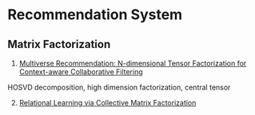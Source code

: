 # Recommendation System

## Matrix Factorization

1. [Multiverse Recommendation: N-dimensional Tensor Factorization for Context-aware Collaborative Filtering](https://xamat.github.io/pubs/karatzoglu-recsys-2010.pdf)

HOSVD decomposition, high dimension factorization, central tensor

2. [Relational Learning via Collective Matrix Factorization](http://www.cs.cmu.edu/~ggordon/singh-gordon-kdd-factorization.pdf)


